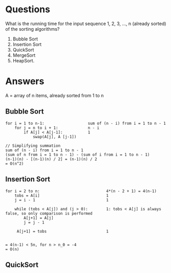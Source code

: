 # Questions
What is the running time for the input sequence 1, 2, 3, …, n (already sorted) of the sorting algorithms?

1. Bubble Sort 
2. Insertion Sort 
3. QuickSort 
4. MergeSort 
5. HeapSort.


# Answers
A = array of n items, already sorted from 1 to n

## Bubble Sort

```
for i = 1 to n-1:                   sum of (n - i) from i = 1 to n - 1
    for j = n to i + 1:             n - i
        if A[j] < A[j-1]:           1   
            swap(A[j], A [j-1])     

// Simplifying summation
sum of (n - i) from i = 1 to n - 1
(sum of n from i = 1 to n - 1) - (sum of i from i = 1 to n - 1)
(n-1)(n) - [(n-1)(n) / 2] = (n-1)(n) / 2 
= O(n^2)
```

## Insertion Sort

```
for i = 2 to n:                             4*(n - 2 + 1) = 4(n-1)
    tobs = A[i]                             1
    j = i - 1                               1
    
    while (tobs < A[j]) and (j > 0):        1: tobs < A[j] is always false, so only comparison is performed
        A[j+1] = A[j]                       
        j = j - 1

     A[j+1] = tobs                          1


= 4(n-1) < 5n, for n > n_0 = -4
= O(n)
```

## QuickSort
